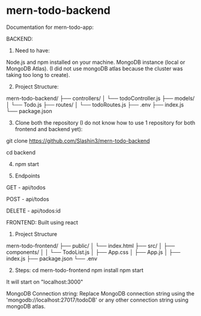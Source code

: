 # mern-todo-backend

Documentation for mern-todo-app:

BACKEND:

1. Need to have:
   
  Node.js and npm installed on your machine.
  MongoDB instance (local or MongoDB Atlas). (I did not use mongoDB atlas because the cluster was taking too long to create).

2. Project Structure:

  mern-todo-backend/
  ├── controllers/
  │   └── todoController.js
  ├── models/
  │   └── Todo.js
  ├── routes/
  │   └── todoRoutes.js
  ├── .env
  ├── index.js
  └── package.json

3. Clone both the repository (I do not know how to use 1 repository for both frontend and backend yet):

  git clone https://github.com/Slashin3/mern-todo-backend

  cd backend

4. npm start


5. Endpoints


GET - api/todos

POST - api/todos

DELETE - api/todos:id

FRONTEND:
Built using react

1. Project Structure

  mern-todo-frontend/
  ├── public/
  │   └── index.html
  ├── src/
  │   ├── components/
  │   │   └── TodoList.js
  │   ├── App.css
  │   ├── App.js
  │   ├── index.js
  ├── package.json
  └── .env

2. Steps:
  cd mern-todo-frontend
  npm install
  npm start

It will start on "localhost:3000"

MongoDB Connection string:
Replace MongoDB connection string using the 'mongodb://localhost:27017/todoDB' or any other connection string using mongoDB atlas.
